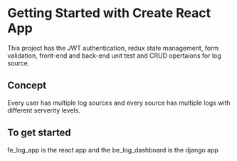 # Getting Started with Create React App

This project has the JWT authentication, redux state management, form validation, front-end and back-end unit test and CRUD opertaions for log source.

## Concept

Every user has multiple log sources and every source has multiple logs with different serverity levels.

## To get started
fe_log_app is the react app and the be_log_dashboard is the django app


